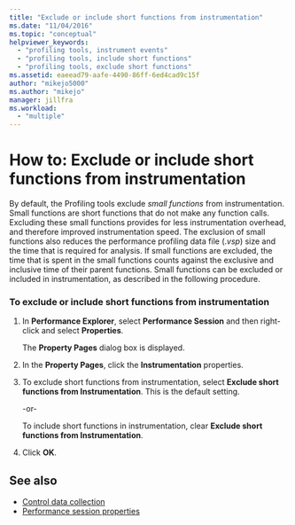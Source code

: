 ```yaml
---
title: "Exclude or include short functions from instrumentation"
ms.date: "11/04/2016"
ms.topic: "conceptual"
helpviewer_keywords:
  - "profiling tools, instrument events"
  - "profiling tools, include short functions"
  - "profiling tools, exclude short functions"
ms.assetid: eaeead79-aafe-4490-86ff-6ed4cad9c15f
author: "mikejo5000"
ms.author: "mikejo"
manager: jillfra
ms.workload:
  - "multiple"
---
```

# How to: Exclude or include short functions from instrumentation
By default, the Profiling tools exclude *small functions* from instrumentation. Small functions are short functions that do not make any function calls. Excluding these small functions provides for less instrumentation overhead, and therefore improved instrumentation speed. The exclusion of small functions also reduces the performance profiling data file (.*vsp*) size and the time that is required for analysis. If small functions are excluded, the time that is spent in the small functions counts against the exclusive and inclusive time of their parent functions. Small functions can be excluded or included in instrumentation, as described in the following procedure.

### To exclude or include short functions from instrumentation

1. In **Performance Explorer**, select **Performance Session** and then right-click and select **Properties**.

     The **Property Pages** dialog box is displayed.

2. In the **Property Pages**, click the **Instrumentation** properties.

3. To exclude short functions from instrumentation, select **Exclude short functions from Instrumentation**. This is the default setting.

     -or-

     To include short functions in instrumentation, clear **Exclude short functions from Instrumentation**.

4. Click **OK**.

## See also
- [Control data collection](../profiling/controlling-data-collection.md)
- [Performance session properties](../profiling/performance-session-properties.md)